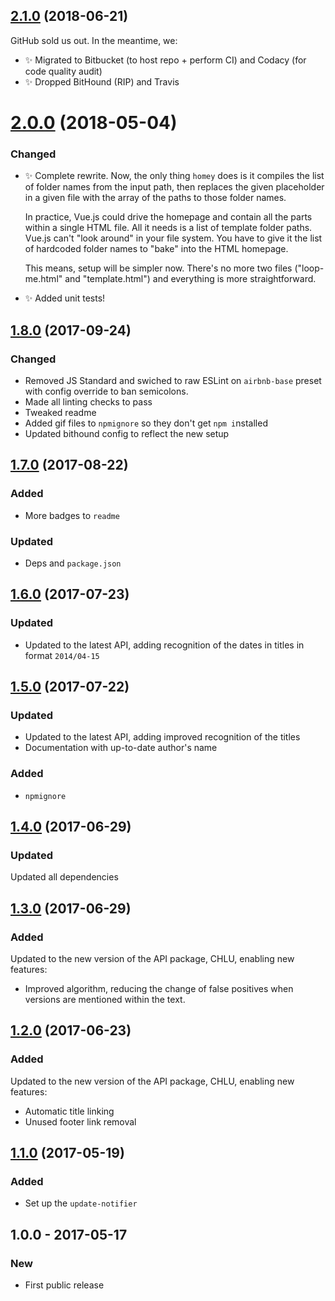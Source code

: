 ## [2.1.0] (2018-06-21)

GitHub sold us out. In the meantime, we:

- ✨ Migrated to Bitbucket (to host repo + perform CI) and Codacy (for code quality audit)
- ✨ Dropped BitHound (RIP) and Travis

# [2.0.0] (2018-05-04)

### Changed

- ✨ Complete rewrite. Now, the only thing `homey` does is it compiles the list of folder names from the input path, then replaces the given placeholder in a given file with the array of the paths to those folder names.

  In practice, Vue.js could drive the homepage and contain all the parts within a single HTML file. All it needs is a list of template folder paths. Vue.js can't "look around" in your file system. You have to give it the list of hardcoded folder names to "bake" into the HTML homepage.

  This means, setup will be simpler now. There's no more two files ("loop-me.html" and "template.html") and everything is more straightforward.

- ✨ Added unit tests!

## [1.8.0] (2017-09-24)

### Changed

- Removed JS Standard and swiched to raw ESLint on `airbnb-base` preset with config override to ban semicolons.
- Made all linting checks to pass
- Tweaked readme
- Added gif files to `npmignore` so they don't get `npm i`nstalled
- Updated bithound config to reflect the new setup

## [1.7.0] (2017-08-22)

### Added

- More badges to `readme`

### Updated

- Deps and `package.json`

## [1.6.0] (2017-07-23)

### Updated

- Updated to the latest API, adding recognition of the dates in titles in format `2014/04-15`

## [1.5.0] (2017-07-22)

### Updated

- Updated to the latest API, adding improved recognition of the titles
- Documentation with up-to-date author's name

### Added

- `npmignore`

## [1.4.0] (2017-06-29)

### Updated

Updated all dependencies

## [1.3.0] (2017-06-29)

### Added

Updated to the new version of the API package, CHLU, enabling new features:

- Improved algorithm, reducing the change of false positives when versions are mentioned within the text.

## [1.2.0] (2017-06-23)

### Added

Updated to the new version of the API package, CHLU, enabling new features:

- Automatic title linking
- Unused footer link removal

## [1.1.0] (2017-05-19)

### Added

- Set up the `update-notifier`

## 1.0.0 - 2017-05-17

### New

- First public release

[1.1.0]: https://bitbucket.org/codsen/email-homey/branches/compare/v1.1.0%0Dv1.0.0#diff
[1.2.0]: https://bitbucket.org/codsen/email-homey/branches/compare/v1.2.0%0Dv1.1.0#diff
[1.3.0]: https://bitbucket.org/codsen/email-homey/branches/compare/v1.3.0%0Dv1.2.0#diff
[1.4.0]: https://bitbucket.org/codsen/email-homey/branches/compare/v1.4.0%0Dv1.3.0#diff
[1.5.0]: https://bitbucket.org/codsen/email-homey/branches/compare/v1.5.0%0Dv1.4.0#diff
[1.6.0]: https://bitbucket.org/codsen/email-homey/branches/compare/v1.6.0%0Dv1.5.1#diff
[1.7.0]: https://bitbucket.org/codsen/email-homey/branches/compare/v1.7.0%0Dv1.6.0#diff
[1.8.0]: https://bitbucket.org/codsen/email-homey/branches/compare/v1.8.0%0Dv1.7.0#diff
[2.0.0]: https://bitbucket.org/codsen/email-homey/branches/compare/v2.0.0%0Dv1.8.1#diff
[2.1.0]: https://bitbucket.org/codsen/email-homey/branches/compare/v2.1.0%0Dv2.0.0#diff
